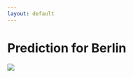 ```yaml
---
layout: default
---
```


# Prediction for Berlin

<a href="http://clearoutside.com/forecast/52.52/13.40"><img src="http://clearoutside.com/forecast_image_large/52.52/13.40/forecast.png" /></a>
